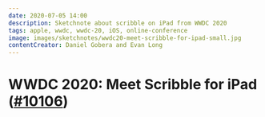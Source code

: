 ```yaml
---
date: 2020-07-05 14:00
description: Sketchnote about scribble on iPad from WWDC 2020
tags: apple, wwdc, wwdc-20, iOS, online-conference
image: images/sketchnotes/wwdc20-meet-scribble-for-ipad-small.jpg
contentCreator: Daniel Gobera and Evan Long
---
```


# WWDC 2020: Meet Scribble for iPad ([#10106](https://developer.apple.com/wwdc20/10106))
